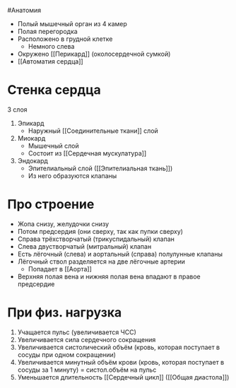 #Анатомия 
- Полый мышечный орган из 4 камер
- Полая перегородка
- Расположено в грудной клетке
	- Немного слева
- Окружено [[Перикард]] (околосердечной сумкой)
- [[Автоматия сердца]]
# Стенка сердца
3 слоя
1. Эпикард
	- Наружный [[Соединительные ткани]] слой
2. Миокард
	- Мышечный слой
	- Состоит из [[Сердечная мускулатура]]
3. Эндокард
	- Эпителиальный слой ([[Эпителиальная ткань]])
	- Из него образуются клапаны
# Про строение
- Жопа снизу, желудочки снизу
- Потом предсердия (они сверху, так как пупки сверху)
- Справа трёхстворчатый (трикуспидальный) клапан
- Слева двустворчатый (митральный) клапан
- Есть лёгочный (слева) и аортальный (справа) полулунные клапаны
- Лёгочный ствол разделяется на две лёгочные артерии
	- Попадает в [[Аорта]]
- Верхняя полая вена и нижняя полая вена впадают в правое предсердие
# При физ. нагрузка
1. Учащается пульс (увеличивается ЧСС)
2. Увеличивается сила сердечного сокращения
3. Увеличивается систолический объём (кровь, которая поступает в сосуды при одном сокращении)
4. Увеличивается минутный объём крови (кровь, которая поступает в сосуды за 1 минуту) = систол.объём на пульс
5. Уменьшается длительность [[Сердечный цикл]] ([[Общая диастола]])